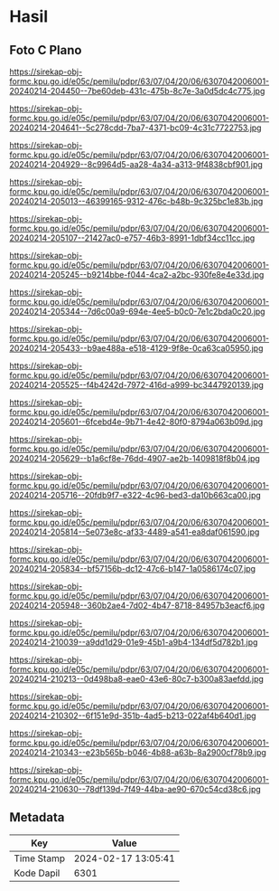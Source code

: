 # Hasil

## Foto C Plano

https://sirekap-obj-formc.kpu.go.id/e05c/pemilu/pdpr/63/07/04/20/06/6307042006001-20240214-204450--7be60deb-431c-475b-8c7e-3a0d5dc4c775.jpg

https://sirekap-obj-formc.kpu.go.id/e05c/pemilu/pdpr/63/07/04/20/06/6307042006001-20240214-204641--5c278cdd-7ba7-4371-bc09-4c31c7722753.jpg

https://sirekap-obj-formc.kpu.go.id/e05c/pemilu/pdpr/63/07/04/20/06/6307042006001-20240214-204929--8c9964d5-aa28-4a34-a313-9f4838cbf901.jpg

https://sirekap-obj-formc.kpu.go.id/e05c/pemilu/pdpr/63/07/04/20/06/6307042006001-20240214-205013--46399165-9312-476c-b48b-9c325bc1e83b.jpg

https://sirekap-obj-formc.kpu.go.id/e05c/pemilu/pdpr/63/07/04/20/06/6307042006001-20240214-205107--21427ac0-e757-46b3-8991-1dbf34cc11cc.jpg

https://sirekap-obj-formc.kpu.go.id/e05c/pemilu/pdpr/63/07/04/20/06/6307042006001-20240214-205245--b9214bbe-f044-4ca2-a2bc-930fe8e4e33d.jpg

https://sirekap-obj-formc.kpu.go.id/e05c/pemilu/pdpr/63/07/04/20/06/6307042006001-20240214-205344--7d6c00a9-694e-4ee5-b0c0-7e1c2bda0c20.jpg

https://sirekap-obj-formc.kpu.go.id/e05c/pemilu/pdpr/63/07/04/20/06/6307042006001-20240214-205433--b9ae488a-e518-4129-9f8e-0ca63ca05950.jpg

https://sirekap-obj-formc.kpu.go.id/e05c/pemilu/pdpr/63/07/04/20/06/6307042006001-20240214-205525--f4b4242d-7972-416d-a999-bc3447920139.jpg

https://sirekap-obj-formc.kpu.go.id/e05c/pemilu/pdpr/63/07/04/20/06/6307042006001-20240214-205601--6fcebd4e-9b71-4e42-80f0-8794a063b09d.jpg

https://sirekap-obj-formc.kpu.go.id/e05c/pemilu/pdpr/63/07/04/20/06/6307042006001-20240214-205629--b1a6cf8e-76dd-4907-ae2b-1409818f8b04.jpg

https://sirekap-obj-formc.kpu.go.id/e05c/pemilu/pdpr/63/07/04/20/06/6307042006001-20240214-205716--20fdb9f7-e322-4c96-bed3-da10b663ca00.jpg

https://sirekap-obj-formc.kpu.go.id/e05c/pemilu/pdpr/63/07/04/20/06/6307042006001-20240214-205814--5e073e8c-af33-4489-a541-ea8daf061590.jpg

https://sirekap-obj-formc.kpu.go.id/e05c/pemilu/pdpr/63/07/04/20/06/6307042006001-20240214-205834--bf57156b-dc12-47c6-b147-1a0586174c07.jpg

https://sirekap-obj-formc.kpu.go.id/e05c/pemilu/pdpr/63/07/04/20/06/6307042006001-20240214-205948--360b2ae4-7d02-4b47-8718-84957b3eacf6.jpg

https://sirekap-obj-formc.kpu.go.id/e05c/pemilu/pdpr/63/07/04/20/06/6307042006001-20240214-210039--a9dd1d29-01e9-45b1-a9b4-134df5d782b1.jpg

https://sirekap-obj-formc.kpu.go.id/e05c/pemilu/pdpr/63/07/04/20/06/6307042006001-20240214-210213--0d498ba8-eae0-43e6-80c7-b300a83aefdd.jpg

https://sirekap-obj-formc.kpu.go.id/e05c/pemilu/pdpr/63/07/04/20/06/6307042006001-20240214-210302--6f151e9d-351b-4ad5-b213-022af4b640d1.jpg

https://sirekap-obj-formc.kpu.go.id/e05c/pemilu/pdpr/63/07/04/20/06/6307042006001-20240214-210343--e23b565b-b046-4b88-a63b-8a2900cf78b9.jpg

https://sirekap-obj-formc.kpu.go.id/e05c/pemilu/pdpr/63/07/04/20/06/6307042006001-20240214-210630--78df139d-7f49-44ba-ae90-670c54cd38c6.jpg


## Metadata

| Key        | Value               |
| ---------- | ------------------- |
| Time Stamp | 2024-02-17 13:05:41 |
| Kode Dapil | 6301                |



